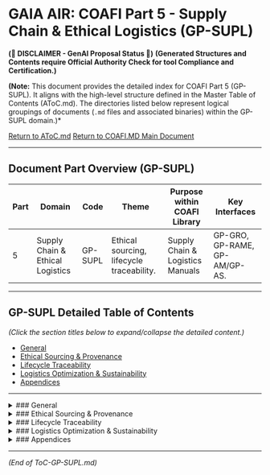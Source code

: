 # GAIA AIR: COAFI Part 5 - Supply Chain & Ethical Logistics (GP-SUPL)

**(🚨 DISCLAIMER - GenAI Proposal Status 🚨)**
**(Generated Structures and Contents require Official Authority Check for tool Compliance and Certification.)**

**(Note:** This document provides the detailed index for COAFI Part 5 (GP-SUPL). It aligns with the high-level structure defined in the Master Table of Contents (AToC.md). The directories listed below represent logical groupings of documents (`.md` files and associated binaries) within the GP-SUPL domain.)*

[Return to AToC.md](../AToC.md)
[Return to COAFI.MD Main Document](../COAFI.md)

---

## Document Part Overview (GP-SUPL)

| Part | Domain | Code    | Theme                                           | Purpose within COAFI Library            | Key Interfaces                 |
|------|--------|---------|-------------------------------------------------|-----------------------------------------|--------------------------------|
| 5    | Supply Chain & Ethical Logistics | GP-SUPL | Ethical sourcing, lifecycle traceability. | Supply Chain & Logistics Manuals   | GP-GRO, GP-RAME, GP-AM/GP-AS. |

---

## GP-SUPL Detailed Table of Contents

*(Click the section titles below to expand/collapse the detailed content.)*

*   [General](#general)
*   [Ethical Sourcing & Provenance](#ethical-sourcing--provenance)
*   [Lifecycle Traceability](#lifecycle-traceability)
*   [Logistics Optimization & Sustainability](#logistics-optimization--sustainability)
*   [Appendices](#appendices)

---

<details>
<summary>### General</summary>

*Focus: High-level overview and general documentation for the GP-SUPL domain.*

*Directory: `./GP-SUPL/00-GENERAL/`*

*   [GP-SUPL-GEN-0000-00-000-OV-A.md](./00-GENERAL/GP-SUPL-GEN-0000-00-000-OV-A.md): 00-000: Placeholder Document - *(OV)*
</details>

<details>
<summary>### Ethical Sourcing & Provenance</summary>

*Focus: Documentation for ensuring ethical sourcing and tracking the origin of materials and components.*

*Directory: `./GP-SUPL/01-ESRC/`*

*   [GP-SUPL-ESRC-0500-01-001-OV-A.md](./01-ESRC/GP-SUPL-ESRC-0500-01-001-OV-A.md): 01-01: Ethical Sourcing Framework Overview - *(OV)*
*   [GP-SUPL-ESRC-0500-01-002-REQ-A.md](./01-ESRC/GP-SUPL-ESRC-0500-01-002-REQ-A.md): 01-02: Supplier Code of Conduct & Requirements - *(REQ, SPEC)*
*   [GP-SUPL-ESRC-0500-01-003-PROC-A.md](./01-ESRC/GP-SUPL-ESRC-0500-01-003-PROC-A.md): 01-03: Supplier Audit & Verification Procedure - *(PROC)*
*   [GP-SUPL-ESRC-0500-01-004-SDD-A.md](./01-ESRC/GP-SUPL-ESRC-0500-01-004-SDD-A.md): 01-04: BITT-Based Material Provenance Tracking Description - *(SDD)*
</details>

<details>
<summary>### Lifecycle Traceability</summary>

*Focus: Documentation for tracking components and materials throughout their lifecycle, from sourcing to end-of-life.*

*Directory: `./GP-SUPL/02-TRAC/`*

*   [GP-SUPL-TRAC-0500-02-001-OV-A.md](./02-TRAC/GP-SUPL-TRAC-0500-02-001-OV-A.md): 02-01: Lifecycle Traceability Overview - *(OV)*
*   [GP-SUPL-TRAC-0500-02-002-SPEC-A.md](./02-TRAC/GP-SUPL-TRAC-0500-02-002-SPEC-A.md): 02-02: Component Unique Identifier (UID) Specification - *(SPEC)*
*   [GP-SUPL-TRAC-0500-02-003-SDD-A.md](./02-TRAC/GP-SUPL-TRAC-0500-02-003-SDD-A.md): 02-03: Digital Thread Integration for Supply Chain - *(SDD)*
*   [GP-SUPL-TRAC-0500-02-004-PLAN-A.md](./02-TRAC/GP-SUPL-TRAC-0500-02-004-PLAN-A.md): 02-04: End-of-Life Material Recovery & Recycling Plan - *(PLAN)*
</details>

<details>
<summary>### Logistics Optimization & Sustainability</summary>

*Focus: Documentation for optimizing logistics processes and ensuring sustainable transportation and inventory management.*

*Directory: `./GP-SUPL/03-LOGI/`*

*   [GP-SUPL-LOGI-0500-03-001-OV-A.md](./03-LOGI/GP-SUPL-LOGI-0500-03-001-OV-A.md): 03-01: Logistics Optimization Overview - *(OV)*
*   [GP-SUPL-LOGI-0500-03-002-SDD-A.md](./03-LOGI/GP-SUPL-LOGI-0500-03-002-SDD-A.md): 03-02: AI-Driven Route & Inventory Optimization System - *(SDD)*
*   [GP-SUPL-LOGI-0500-03-003-SPEC-A.md](./03-LOGI/GP-SUPL-LOGI-0500-03-003-SPEC-A.md): 03-03: Sustainable Packaging Specification - *(SPEC)*
*   [GP-SUPL-LOGI-0500-03-004-RPT-A.md](./03-LOGI/GP-SUPL-LOGI-0500-03-004-RPT-A.md): 03-04: Logistics Carbon Footprint Analysis Report - *(RPT, CAL)*
</details>

<details>
<summary>### Appendices</summary>

*Focus: Supplementary materials for the GP-SUPL domain.*

*Directory: `./GP-SUPL/APPENDICES/`* *(Example Directory)*

*   [GP-SUPL-GEN-0000-APP-A-001-GLO-A.md](./APPENDICES/GP-SUPL-GEN-0000-APP-A-001-GLO-A.md): A-01: Glossary of Supply Chain & Logistics Terms - *(GLO)*
*   [GP-SUPL-GEN-0000-APP-B-001-REF-A.md](./APPENDICES/GP-SUPL-GEN-0000-APP-B-001-REF-A.md): B-01: Referenced Documents (GP-SUPL) - *(REF, LIST)*
</details>

---

*(End of ToC-GP-SUPL.md)*
